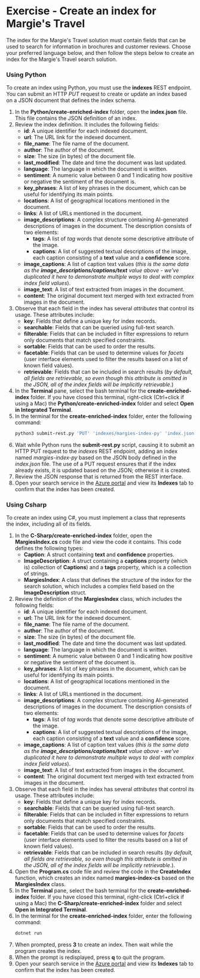 # Exercise - Create an index for Margie's Travel

The index for the Margie's Travel solution must contain fields that can be used to search for information in brochures and customer reviews. Choose your preferred language below, and then follow the steps below to create an index for the Margie's Travel search solution.

### Using Python

To create an index using Python, you must use the **indexes** REST endpoint. You can submit an HTTP *PUT* request to create or update an index based on a JSON document that defines the index schema.

1. In the **Python/create-enriched-index** folder, open the **index.json** file. This file contains the JSON definition of an index.
2. Review the index definition. It includes the following fields:
    - **id**: A unique identifier for each indexed document.
    - **url**: The URL link for the indexed document.
    - **file_name**: The file name of the document.
    - **author**: The author of the document.
    - **size**: The size (in bytes) of the document file.
    - **last_modified**: The date and time the document was last updated.
    - **language**: The language in which the document is written.
    - **sentiment**: A numeric value between 0 and 1 indicating how positive or negative the sentiment of the document is.
    - **key_phrases**: A list of key phrases in the document, which can be useful for identifying its main points.
    - **locations**: A list of geographical locations mentioned in the document.
    - **links**: A list of URLs mentioned in the document.
    - **image_descriptions**: A complex structure containing AI-generated descriptions of images in the document. The description consists of two elements:
        - **tags**: A list of *tag* words that denote some descriptive attribute of the image.
        - **captions**: A list of suggested textual descriptions of the image, each caption consisting of a **text** value and a **confidence** score.
    - **image_captions**: A list of caption text values (*this is the same data as the **image_descriptions/captions/text** value above - we've duplicated it here to demonstrate multiple ways to deal with complex index field values*).
    - **image_text**: A list of text extracted from images in the document.
    - **content**: The original document text merged with text extracted from images in the document.
3. Observe that each field in the index has several *attributes* that control its usage. These attributes include:
    - **key**: Fields that define a unique key for index records.
    - **searchable**: Fields that can be queried using full-text search.
    - **filterable**: Fields that can be included in filter expressions to return only documents that match specified constraints.
    - **sortable**: Fields that can be used to order the results.
    - **facetable**: Fields that can be used to determine values for *facets* (user interface elements used to filter the results based on a list of known field values).
    - **retrievable**: Fields that can be included in search results (*by default, all fields are retrievable, so even though this attribute is omitted in the JSON, all of the index fields will be implicitly retrievable*.)
4. In the **Terminal** pane, select the bash terminal for the **create-enriched-index** folder. If you have closed this terminal, right-click (Ctrl+click if using a Mac) the **Python/create-enriched-index** folder and select **Open in Integrated Terminal**.
5. In the terminal for the **create-enriched-index** folder, enter the following command:
    ```bash
    python3 submit-rest.py 'PUT' 'indexes/margies-index-py' 'index.json'
    ```
6. Wait while Python runs the **submit-rest&#46;py** script, causing it to submit an HTTP PUT request to the *indexes* REST endpoint, adding an index named *margies-index-py* based on the JSON body defined in the *index.json* file. The use of a PUT request ensures that if the index already exists, it is updated based on the JSON; otherwise it is created.
7. Review the JSON response that is returned from the REST interface.
8. Open your search service in the [Azure portal](https://portal.azure.com?portal=true) and view its **Indexes** tab to confirm that the index has been created.

### Using Csharp

To create an index using C#, you must implement a class that represents the index, including all of its fields.

1. In the **C-Sharp/create-enriched-index** folder, open the **MargiesIndex.cs** code file and view the code it contains. This code defines the following types:
    - **Caption**: A struct containing **text** and **confidence** properties.
    - **ImageDescription**: A struct containing a **captions** property (which is) collection of **Captions**) and a **tags** property, which is a collection of strings.
    - **MargiesIndex**: A class that defines the structure of the index for the search solution, which includes a complex field based on the **ImageDescription** struct. 
2. Review the definition of the **MargiesIndex** class, which includes the following fields:
   - **id**: A unique identifier for each indexed document.
    - **url**: The URL link for the indexed document.
    - **file_name**: The file name of the document.
    - **author**: The author of the document.
    - **size**: The size (in bytes) of the document file.
    - **last_modified**: The date and time the document was last updated.
    - **language**: The language in which the document is written.
    - **sentiment**: A numeric value between 0 and 1 indicating how positive or negative the sentiment of the document is.
    - **key_phrases**: A list of key phrases in the document, which can be useful for identifying its main points.
    - **locations**: A list of geographical locations mentioned in the document.
    - **links**: A list of URLs mentioned in the document.
    - **image_descriptions**: A complex structure containing AI-generated descriptions of images in the document. The description consists of two elements:
        - **tags**: A list of *tag* words that denote some descriptive attribute of the image.
        - **captions**: A list of suggested textual descriptions of the image, each caption consisting of a **text** value and a **confidence** score.
    - **image_captions**: A list of caption text values (*this is the same data as the **image_descriptions/captions/text** value above - we've duplicated it here to demonstrate multiple ways to deal with complex index field values*).
    - **image_text**: A list of text extracted from images in the document.
    - **content**: The original document text merged with text extracted from images in the document.
3. Observe that each field in the index has several *attributes* that control its usage. These attributes include:
    - **key**: Fields that define a unique key for index records.
    - **searchable**: Fields that can be queried using full-text search.
    - **filterable**: Fields that can be included in filter expressions to return only documents that match specified constraints.
    - **sortable**: Fields that can be used to order the results.
    - **facetable**: Fields that can be used to determine values for *facets* (user interface elements used to filter the results based on a list of known field values).
    - **retrievable**: Fields that can be included in search results (*by default, all fields are retrievable, so even though this attribute is omitted in the JSON, all of the index fields will be implicitly retrievable*.).
4. Open the **Program.cs** code file and review the code in the **CreateIndex** function, which creates an index named **margies-index-cs** based on the **MargiesIndex** class.
5. In the **Terminal** pane, select the bash terminal for the **create-enriched-index** folder. If you have closed this terminal, right-click (Ctrl+click if using a Mac) the **C-Sharp/create-enriched-index** folder and select **Open in Integrated Terminal**.
6. In the terminal for the **create-enriched-index** folder, enter the following command:
    ```bash
    dotnet run
    ```
7. When prompted, press **3** to create an index. Then wait while the program creates the index.
8. When the prompt is redisplayed, press **q** to quit the program.
9. Open your search service in the [Azure portal](https://portal.azure.com?portal=true) and view its **Indexes** tab to confirm that the index has been created.
